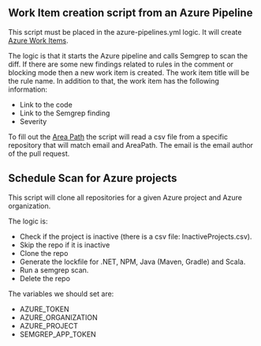 ## Work Item creation script from an Azure Pipeline

This script must be placed in the azure-pipelines.yml logic.
It will create [Azure Work Items](https://learn.microsoft.com/en-us/azure/devops/boards/work-items/about-work-items?view=azure-devops&tabs=agile-process).

The logic is that it starts the Azure pipeline and calls Semgrep to scan the diff. If there are some new findings related to rules in the comment or blocking mode then
a new work item is created.
The work item title will be the rule name.
In addition to that, the work item has the following information:
* Link to the code
* Link to the Semgrep finding
* Severity

To fill out the [Area Path](https://learn.microsoft.com/en-us/azure/devops/organizations/settings/set-area-paths?view=azure-devops&tabs=browser) the script will read
a csv file from a specific repository that will match email and AreaPath. The email is the email author of the pull request.

## Schedule Scan for Azure projects
This script will clone all repositories for a given Azure project and Azure organization.

The logic is:
* Check if the project is inactive (there is a csv file: InactiveProjects.csv).
* Skip the repo if it is inactive
* Clone the repo
* Generate the lockfile for .NET, NPM, Java (Maven, Gradle) and Scala.
* Run a semgrep scan.
* Delete the repo

The variables we should set are:
* AZURE_TOKEN
* AZURE_ORGANIZATION
* AZURE_PROJECT
* SEMGREP_APP_TOKEN
